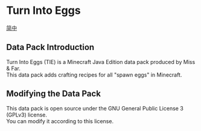 # Turn Into Eggs
[简中](README.md)
## Data Pack Introduction
Turn Into Eggs (TIE) is a Minecraft Java Edition data pack produced by Miss & Far.<br>
This data pack adds crafting recipes for all "spawn eggs" in Minecraft.
## Modifying the Data Pack
This data pack is open source under the GNU General Public License 3 (GPLv3) license.<br>
You can modify it according to this license.
